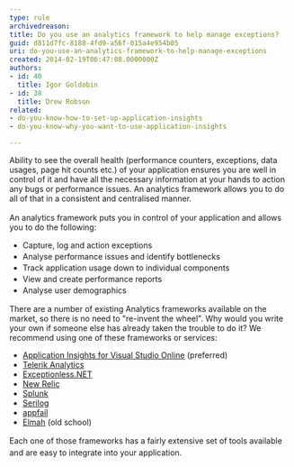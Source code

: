 ```yaml
---
type: rule
archivedreason: 
title: Do you use an analytics framework to help manage exceptions?
guid: d811d7fc-8188-4fd9-a56f-015a4e954b05
uri: do-you-use-an-analytics-framework-to-help-manage-exceptions
created: 2014-02-19T06:47:08.0000000Z
authors:
- id: 40
  title: Igor Goldobin
- id: 38
  title: Drew Robson
related:
- do-you-know-how-to-set-up-application-insights
- do-you-know-why-you-want-to-use-application-insights

---
```



​​Ability&#160;to see the&#160;overall health (performance counters, exceptions, data usages, page hit counts etc.) of your application&#160;ensures you are well in control of it and have all the necessary information at your hands to action any bugs or performance issues. An&#160;analytics framework allows you to do all of that in a consistent and centralised manner.&#160;
<br><excerpt class='endintro'></excerpt><br>
​​An analytics framework puts you in control of your application and allows you to do the following&#58; 
<div><ul><li>
         <span style="line-height&#58;20px;">Capture,&#160;log and action&#160;exceptions<br></span></li><li>
         <span style="line-height&#58;20px;">Analyse performance issues and identify&#160;bottlenecks</span></li><li>
         <span style="line-height&#58;20px;">Track application usage down to individual components</span></li><li>
         <span style="line-height&#58;20px;">View and&#160;create performance reports</span></li><li>
         <span style="line-height&#58;20px;">Analyse&#160;user&#160;demographics</span></li></ul><div>There are a&#160;number of existing Analytics frameworks available on the market, so there is no need to &quot;re-invent the wheel&quot;. Why would you write your own if someone else has already taken the trouble to do it? We recommend using one of these frameworks or services​&#58;</div></div><div><ul><li>
         <a href="http&#58;//msdn.microsoft.com/en-us/library/dn481095.aspx">Application Insights for Visual Studio Online</a>&#160;(preferred)</li><li> 
         <a href="http&#58;//www.telerik.com/analytics">Telerik Analytics</a></li><li> 
         <a href="http&#58;//exceptionless.com/">Exceptionless.NET</a>​</li><li>​<a href="https&#58;//docs.newrelic.com/docs/dotnet/the-net-agent-api">New Relic​</a></li><li><a href="http&#58;//www.splunk.com/">Splunk</a>​</li><li><a href="http&#58;//serilog.net/">Serilog</a>​</li><li><a href="http&#58;//appfail.net/">appfail</a>​</li><li><a href="http&#58;//www.nuget.org/packages/ELMAH">Elmah</a>​ (old school)</li></ul><div>
      <span style="line-height&#58;21px;">Each one of those frameworks&#160;has a fairly extensive set of tools available and are easy to integrate into your application.​</span></div></div>


